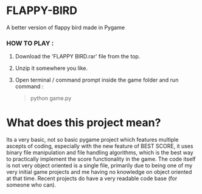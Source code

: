 # FLAPPY-BIRD
A better version of flappy bird made in Pygame



### HOW TO PLAY :
1. Download the 'FLAPPY BIRD.rar' file from the top.
2. Unzip it somewhere you like.
3. Open terminal / command prompt inside the game folder and run command :

   > python game.py
# What does this project mean?
Its a very basic, not so basic pygame project which features multiple ascepts of coding, especially with the new feature of BEST SCORE, it uses binary file manipulation and file handling algorithms, which is the best way to practically implement the score functionality in the game.
The code itself is not very object oriented is a single file, primarily due to being one of my very initial game projects and me having no knowledge on object oriented at that time. Recent projects do have a very readable code base (for someone who can).
